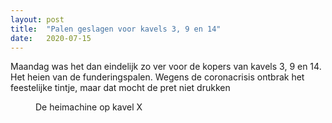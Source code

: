 ```yaml
---
layout: post
title:  "Palen geslagen voor kavels 3, 9 en 14"
date:   2020-07-15
---
```


<p class="intro"><span class="dropcap">M</span>aandag was het dan eindelijk zo ver voor de kopers van kavels 3, 9 en 14. Het heien van de funderingspalen. Wegens de coronacrisis ontbrak het feestelijke tintje, maar dat mocht de pret niet drukken</p>


<figure>
	<img src="{{ '/assets/img/verkaveling-plan3.jpg' | prepend: site.baseurl }}" alt=""> 
	<figcaption>De heimachine op kavel X</figcaption>
</figure>


